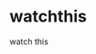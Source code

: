 watchthis
=========

watch this






















































































































